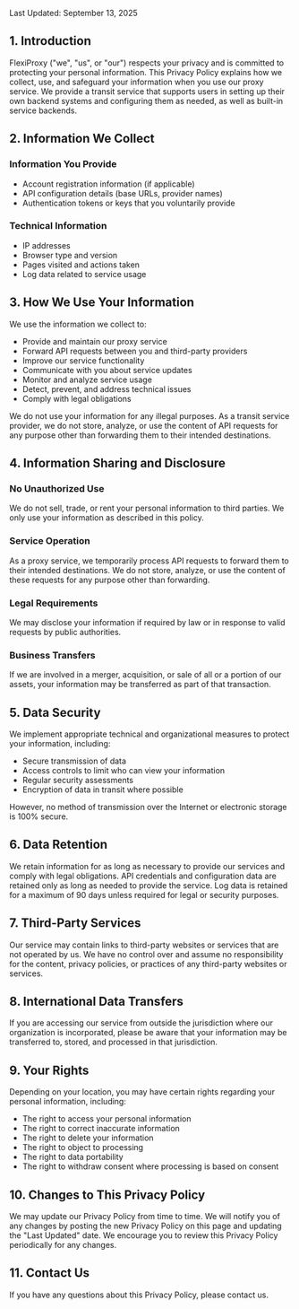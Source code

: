 Last Updated: September 13, 2025

## 1. Introduction

FlexiProxy ("we", "us", or "our") respects your privacy and is committed to protecting your personal information. This Privacy Policy explains how we collect, use, and safeguard your information when you use our proxy service. We provide a transit service that supports users in setting up their own backend systems and configuring them as needed, as well as built-in service backends.

## 2. Information We Collect

### Information You Provide
- Account registration information (if applicable)
- API configuration details (base URLs, provider names)
- Authentication tokens or keys that you voluntarily provide

### Technical Information
- IP addresses
- Browser type and version
- Pages visited and actions taken
- Log data related to service usage

## 3. How We Use Your Information

We use the information we collect to:

- Provide and maintain our proxy service
- Forward API requests between you and third-party providers
- Improve our service functionality
- Communicate with you about service updates
- Monitor and analyze service usage
- Detect, prevent, and address technical issues
- Comply with legal obligations

We do not use your information for any illegal purposes. As a transit service provider, we do not store, analyze, or use the content of API requests for any purpose other than forwarding them to their intended destinations.

## 4. Information Sharing and Disclosure

### No Unauthorized Use
We do not sell, trade, or rent your personal information to third parties. We only use your information as described in this policy.

### Service Operation
As a proxy service, we temporarily process API requests to forward them to their intended destinations. We do not store, analyze, or use the content of these requests for any purpose other than forwarding.

### Legal Requirements
We may disclose your information if required by law or in response to valid requests by public authorities.

### Business Transfers
If we are involved in a merger, acquisition, or sale of all or a portion of our assets, your information may be transferred as part of that transaction.

## 5. Data Security

We implement appropriate technical and organizational measures to protect your information, including:

- Secure transmission of data
- Access controls to limit who can view your information
- Regular security assessments
- Encryption of data in transit where possible

However, no method of transmission over the Internet or electronic storage is 100% secure.

## 6. Data Retention

We retain information for as long as necessary to provide our services and comply with legal obligations. API credentials and configuration data are retained only as long as needed to provide the service. Log data is retained for a maximum of 90 days unless required for legal or security purposes.

## 7. Third-Party Services

Our service may contain links to third-party websites or services that are not operated by us. We have no control over and assume no responsibility for the content, privacy policies, or practices of any third-party websites or services.

## 8. International Data Transfers

If you are accessing our service from outside the jurisdiction where our organization is incorporated, please be aware that your information may be transferred to, stored, and processed in that jurisdiction.

## 9. Your Rights

Depending on your location, you may have certain rights regarding your personal information, including:

- The right to access your personal information
- The right to correct inaccurate information
- The right to delete your information
- The right to object to processing
- The right to data portability
- The right to withdraw consent where processing is based on consent

## 10. Changes to This Privacy Policy

We may update our Privacy Policy from time to time. We will notify you of any changes by posting the new Privacy Policy on this page and updating the "Last Updated" date. We encourage you to review this Privacy Policy periodically for any changes.

## 11. Contact Us

If you have any questions about this Privacy Policy, please contact us.